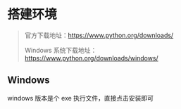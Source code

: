 <!--
 * @Github       : https://github.com/superzhc/BigData-A-Question
 * @Author       : SUPERZHC
 * @CreateDate   : 2020-12-25 14:03:54
 * @LastEditTime : 2020-12-25 14:35:34
 * @Copyright 2020 SUPERZHC
-->
# 搭建环境

> 官方下载地址：<https://www.python.org/downloads/>
> 
> Windows 系统下载地址：<https://www.python.org/downloads/windows/>

## Windows

windows 版本是个 exe 执行文件，直接点击安装即可

